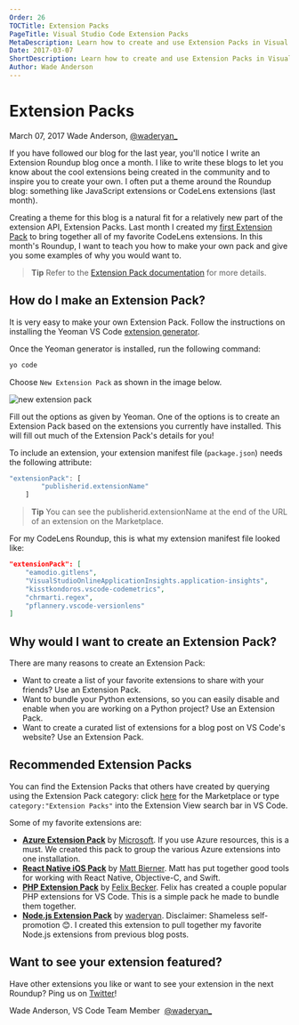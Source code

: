 ```yaml
---
Order: 26
TOCTitle: Extension Packs
PageTitle: Visual Studio Code Extension Packs
MetaDescription: Learn how to create and use Extension Packs in Visual Studio Code.
Date: 2017-03-07
ShortDescription: Learn how to create and use Extension Packs in Visual Studio Code.
Author: Wade Anderson
---
```

# Extension Packs

March 07, 2017 Wade Anderson, [@waderyan_](https://twitter.com/waderyan_)

If you have followed our blog for the last year, you'll notice I write an Extension Roundup blog once a month. I like to write these blogs to let you know about the cool extensions being created in the community and to inspire you to create your own. I often put a theme around the Roundup blog: something like JavaScript extensions or CodeLens extensions (last month).

Creating a theme for this blog is a natural fit for a relatively new part of the extension API, Extension Packs. Last month I created my [first Extension Pack](https://marketplace.visualstudio.com/items?itemName=waderyan.code-lens-roundup) to bring together all of my favorite CodeLens extensions. In this month's Roundup, I want to teach you how to make your own pack and give you some examples of why you would want to.

> **Tip** Refer to the [Extension Pack documentation](https://code.visualstudio.com/docs/extensionAPI/extension-manifest#_extension-packs) for more details.

## How do I make an Extension Pack?

It is very easy to make your own Extension Pack. Follow the instructions on installing the Yeoman VS Code [extension generator](https://code.visualstudio.com/docs/extensions/yocode).

Once the Yeoman generator is installed, run the following command:

```zsh
yo code
```

Choose `New Extension Pack` as shown in the image below.

![new extension pack](create_extension_pack.png)

Fill out the options as given by Yeoman. One of the options is to create an Extension Pack based on the extensions you currently have installed. This will fill out much of the Extension Pack's details for you!

To include an extension, your extension manifest file (`package.json`) needs the following attribute:

```js
"extensionPack": [
        "publisherid.extensionName"
    ]
```

> **Tip** You can see the publisherid.extensionName at the end of the URL of an extension on the Marketplace.

For my CodeLens Roundup, this is what my extension manifest file looked like:

```json
"extensionPack": [
    "eamodio.gitlens",
    "VisualStudioOnlineApplicationInsights.application-insights",
    "kisstkondoros.vscode-codemetrics",
    "chrmarti.regex",
    "pflannery.vscode-versionlens"
]
```

## Why would I want to create an Extension Pack?

There are many reasons to create an Extension Pack:

- Want to create a list of your favorite extensions to share with your friends? Use an Extension Pack.
- Want to bundle your Python extensions, so you can easily disable and enable when you are working on a Python project? Use an Extension Pack.
- Want to create a curated list of extensions for a blog post on VS Code's website? Use an Extension Pack.

## Recommended Extension Packs

You can find the Extension Packs that others have created by querying using the Extension Pack category: click [here](https://marketplace.visualstudio.com/search?target=vscode&category=Extension%20Packs&sortBy=Downloads) for the Marketplace or type `category:"Extension Packs"` into the Extension View search bar in VS Code.

Some of my favorite extensions are:

* **[Azure Extension Pack](https://marketplace.visualstudio.com/items?itemName=ms-vscode.vscode-azureextensionpack)** by [Microsoft](https://marketplace.visualstudio.com/search?term=publisher%3A%22Microsoft%22&target=VSCode&sortBy=Relevance). If you use Azure resources, this is a must. We created this pack to group the various Azure extensions into one installation.
* **[React Native iOS Pack](https://marketplace.visualstudio.com/items?itemName=bierner.react-native-ios-pack)** by [Matt Bierner](https://marketplace.visualstudio.com/search?term=publisher%3A%22Matt%20Bierner%22&target=VSCode). Matt has put together good tools for working with React Native, Objective-C, and Swift.
* **[PHP Extension Pack](https://marketplace.visualstudio.com/items?itemName=felixfbecker.php-pack)** by [Felix Becker](https://marketplace.visualstudio.com/search?term=publisher%3A%22Felix%20Becker%22&target=VSCode). Felix has created a couple popular PHP extensions for VS Code. This is a simple pack he made to bundle them together.
* **[Node.js Extension Pack](https://marketplace.visualstudio.com/items?itemName=waderyan.nodejs-extension-pack)** by [waderyan](https://marketplace.visualstudio.com/search?term=publisher%3A%22Wade%20Anderson%22&target=VSCode). Disclaimer: Shameless self-promotion 😊. I created this extension to pull together my favorite Node.js extensions from previous blog posts.

## Want to see your extension featured?

Have other extensions you like or want to see your extension in the next Roundup? Ping us on [Twitter](https://twitter.com/code)!

Wade Anderson, VS Code Team Member 
[@waderyan_](https://twitter.com/waderyan_)

